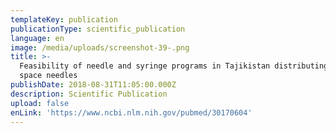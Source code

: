 ```yaml
---
templateKey: publication
publicationType: scientific_publication
language: en
image: /media/uploads/screenshot-39-.png
title: >-
  Feasibility of needle and syringe programs in Tajikistan distributing low dead
  space needles
publishDate: 2018-08-31T11:05:00.000Z
description: Scientific Publication
upload: false
enLink: 'https://www.ncbi.nlm.nih.gov/pubmed/30170604'
---
```


